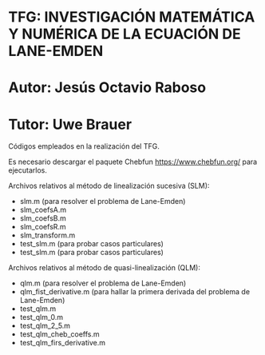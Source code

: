 # TFG: INVESTIGACIÓN MATEMÁTICA Y NUMÉRICA DE LA ECUACIÓN DE LANE-EMDEN
# Autor: Jesús Octavio Raboso
# Tutor: Uwe Brauer

Códigos empleados en la realización del TFG.

Es necesario descargar el paquete Chebfun https://www.chebfun.org/ para ejecutarlos.

Archivos relativos al método de linealización sucesiva (SLM):
  - slm.m (para resolver el problema de Lane-Emden)
  - slm_coefsA.m
  - slm_coefsB.m
  - slm_coefsR.m
  - slm_transform.m
  - test_slm.m (para probar casos particulares)
  - test_slm.m (para probar casos particulares)
  
Archivos relativos al método de quasi-linealización (QLM):
  - qlm.m (para resolver el problema de Lane-Emden)
  - qlm_fist_derivative.m (para hallar la primera derivada del problema de Lane-Emden)
  - test_qlm.m
  - test_qlm_0.m
  - test_qlm_2_5.m
  - test_qlm_cheb_coeffs.m
  - test_qlm_firs_derivative.m
  
